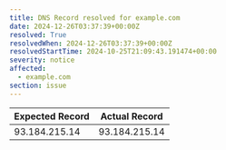 ```yaml
---
title: DNS Record resolved for example.com
date: 2024-12-26T03:37:39+00:00Z
resolved: True
resolvedWhen: 2024-12-26T03:37:39+00:00Z
resolvedStartTime: 2024-10-25T21:09:43.191474+00:00
severity: notice
affected:
  - example.com
section: issue
---
```


| Expected Record  | Actual Record  |
|------------------|----------------|
| 93.184.215.14 | 93.184.215.14 |
